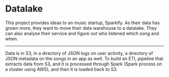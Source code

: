 # Datalake

This project provides ideas to an music startup, Sparkify. As their data has grown more, they want to move their data warehouse to a datalake. They can also analyse their service and figure out who listened which song and when.

------

Data is in S3, in a directory of JSON logs on user activity, a directory of JSON metadata on the songs in an app as well. To build an ETL pipeline that extracts data from S3, and it is processed through Spark (Spark process on a cluster using AWS), and then it is loaded back to S3. 